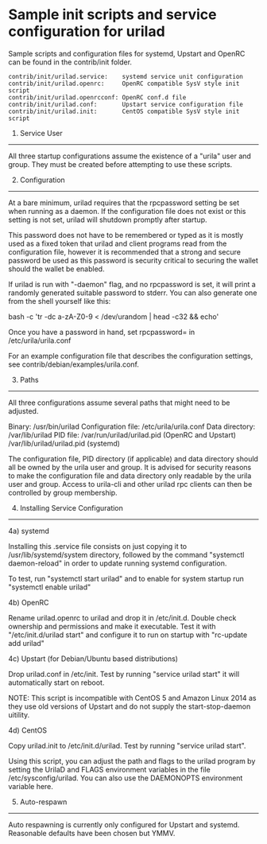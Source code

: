 Sample init scripts and service configuration for urilad
==========================================================

Sample scripts and configuration files for systemd, Upstart and OpenRC
can be found in the contrib/init folder.

    contrib/init/urilad.service:    systemd service unit configuration
    contrib/init/urilad.openrc:     OpenRC compatible SysV style init script
    contrib/init/urilad.openrcconf: OpenRC conf.d file
    contrib/init/urilad.conf:       Upstart service configuration file
    contrib/init/urilad.init:       CentOS compatible SysV style init script

1. Service User
---------------------------------

All three startup configurations assume the existence of a "urila" user
and group.  They must be created before attempting to use these scripts.

2. Configuration
---------------------------------

At a bare minimum, urilad requires that the rpcpassword setting be set
when running as a daemon.  If the configuration file does not exist or this
setting is not set, urilad will shutdown promptly after startup.

This password does not have to be remembered or typed as it is mostly used
as a fixed token that urilad and client programs read from the configuration
file, however it is recommended that a strong and secure password be used
as this password is security critical to securing the wallet should the
wallet be enabled.

If urilad is run with "-daemon" flag, and no rpcpassword is set, it will
print a randomly generated suitable password to stderr.  You can also
generate one from the shell yourself like this:

bash -c 'tr -dc a-zA-Z0-9 < /dev/urandom | head -c32 && echo'

Once you have a password in hand, set rpcpassword= in /etc/urila/urila.conf

For an example configuration file that describes the configuration settings,
see contrib/debian/examples/urila.conf.

3. Paths
---------------------------------

All three configurations assume several paths that might need to be adjusted.

Binary:              /usr/bin/urilad
Configuration file:  /etc/urila/urila.conf
Data directory:      /var/lib/urilad
PID file:            /var/run/urilad/urilad.pid (OpenRC and Upstart)
                     /var/lib/urilad/urilad.pid (systemd)

The configuration file, PID directory (if applicable) and data directory
should all be owned by the urila user and group.  It is advised for security
reasons to make the configuration file and data directory only readable by the
urila user and group.  Access to urila-cli and other urilad rpc clients
can then be controlled by group membership.

4. Installing Service Configuration
-----------------------------------

4a) systemd

Installing this .service file consists on just copying it to
/usr/lib/systemd/system directory, followed by the command
"systemctl daemon-reload" in order to update running systemd configuration.

To test, run "systemctl start urilad" and to enable for system startup run
"systemctl enable urilad"

4b) OpenRC

Rename urilad.openrc to urilad and drop it in /etc/init.d.  Double
check ownership and permissions and make it executable.  Test it with
"/etc/init.d/urilad start" and configure it to run on startup with
"rc-update add urilad"

4c) Upstart (for Debian/Ubuntu based distributions)

Drop urilad.conf in /etc/init.  Test by running "service urilad start"
it will automatically start on reboot.

NOTE: This script is incompatible with CentOS 5 and Amazon Linux 2014 as they
use old versions of Upstart and do not supply the start-stop-daemon uitility.

4d) CentOS

Copy urilad.init to /etc/init.d/urilad. Test by running "service urilad start".

Using this script, you can adjust the path and flags to the urilad program by
setting the UrilaD and FLAGS environment variables in the file
/etc/sysconfig/urilad. You can also use the DAEMONOPTS environment variable here.

5. Auto-respawn
-----------------------------------

Auto respawning is currently only configured for Upstart and systemd.
Reasonable defaults have been chosen but YMMV.

